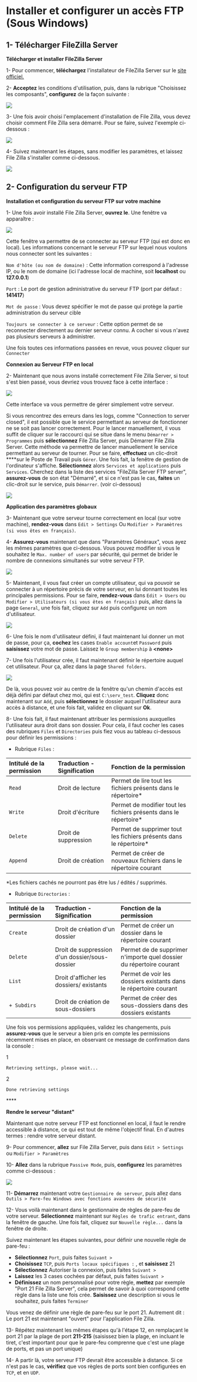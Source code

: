 # Installer et configurer un accès FTP \(Sous Windows\)

## 1- Télécharger FileZilla Server <a id="bkmrk-page-title"></a>

**Télécharger et installer FileZilla Server** 

1- Pour commencer, **téléchargez** l'installateur de FileZilla Server sur le [site officiel.](https://filezilla-project.org/download.php?type=server)

2- **Acceptez** les conditions d'utilisation, puis, dans la rubrique "Choisissez les composants", **configurez** de la façon suivante : 

![](../.gitbook/assets/oxdzmuw4zemnlebc-2.png)

3- Une fois avoir choisi l'emplacement d'installation de File Zilla, vous devez choisir comment File Zilla sera démarré. Pour se faire, suivez l'exemple ci-dessous : 

![](../.gitbook/assets/djkepj25uudt2krh-5.png)

4- Suivez maintenant les étapes, sans modifier les paramètres, et laissez File Zilla s'installer comme ci-dessous.

![](../.gitbook/assets/sic3ytqtalra9lzu-8.png)

## 2- Configuration du serveur FTP <a id="bkmrk-page-title"></a>

**Installation et configuration du serveur FTP sur votre machine**

1- Une fois avoir installé File Zilla Server, **ouvrez le**. Une fenêtre va apparaître : 

![](../.gitbook/assets/zfiacjvohadquvr7-9.png)

Cette fenêtre va permettre de se connecter au serveur FTP \(qui est donc en local\). Les informations concernant le serveur FTP sur lequel nous voulons nous connecter sont les suivantes : 

`Nom d'hôte (ou nom de domaine)` : Cette information correspond à l'adresse IP, ou le nom de domaine \(ici l'adresse local de machine, soit **localhost** ou **127.0.0.1**\)

`Port` : Le port de gestion administrative du serveur FTP \(port par défaut : **141417**\)

`Mot de passe` : Vous devez spécifier le mot de passe qui protège la partie administration du serveur cible

`Toujours se connecter à ce serveur` : Cette option permet de se reconnecter directement au dernier serveur connu. A cocher si vous n'avez pas plusieurs serveurs à administrer.

Une fois toutes ces informations passées en revue, vous pouvez cliquer sur `Connecter`

**Connexion au Serveur FTP en local**

  
2- Maintenant que nous avons installé correctement File Zilla Server, si tout s'est bien passé, vous devriez vous trouvez face à cette interface : 

![](../.gitbook/assets/6zmrm7ph35xmyjbi-a197e62840ecb2ae93cfaa9641a4faa2.png)

Cette interface va vous permettre de gérer simplement votre serveur. 

Si vous rencontrez des erreurs dans les logs, comme "Connection to server closed", il est possible que le service permettant au serveur de fonctionner ne se soit pas lancer correctement. Pour le lancer manuellement, il vous suffit de cliquer sur le raccourci qui se situe dans le menu `Démarrer > Programmes`  puis **sélectionnez** File Zilla Server, puis Démarrer File Zilla Server. Cette méthode va permettre de lancer manuellement le service permettant au serveur de tourner. Pour se faire, **effectuez** un clic-droit ****sur le Poste de Travail puis `Gérer`. Une fois fait, la fenêtre de gestion de l'ordinateur s'affiche. **Sélectionnez** alors `Services et applications` puis `Services`. Cherchez dans la liste des services "FileZilla Server FTP server", **assurez-vous** de son état "Démarré", et si ce n'est pas le cas, **faites** un clic-droit sur le service, puis `Démarrer`.   \(voir ci-dessous\)

![](../.gitbook/assets/ji2xtdlllvjjaus2-c8b3187b7b2ca1cea7271bd24b03627d.png)

**Application des paramètres globaux**

3- Maintenant que votre serveur tourne correctement en local \(sur votre machine\), **rendez-vous** dans `Edit > Settings` Ou `Modifier > Paramètres (si vous êtes en français)`. 

4- **Assurez-vous** maintenant que dans "Paramètres Généraux", vous ayez les mêmes paramètres que ci-dessous. Vous pouvez modifier si vous le souhaitez le `Max. number of users` par sécurité, qui permet de brider le nombre de connexions simultanés sur votre serveur FTP. 

![](../.gitbook/assets/fz3tz9bm6gkj60kc-2a8e881bc22b636e595dbe146335535c.png)

5- Maintenant, il vous faut créer un compte utilisateur, qui va pouvoir se connecter à un répertoire précis de votre serveur, en lui donnant toutes les principales permissions. Pour se faire, **rendez-vous** dans `Edit > Users` ou `Modifier > Utilisateurs (si vous êtes en français)` puis, allez dans la page `General`, une fois fait, cliquez sur `Add` puis configurez un nom d'utilisateur.

![](../.gitbook/assets/mekozympwbvl5qta-845e3946ac37fca811f85f5ba7470b5c.png)

6- Une fois le nom d'utilisateur défini, il faut maintenant lui donner un mot de passe, pour ça, **cochez** les cases `Enable account`et `Password` puis **saisissez** votre mot de passe. Laissez le `Group membership` à **&lt;none&gt;** 

7- Une fois l'utilisateur crée, il faut maintenant définir le répertoire auquel cet utilisateur. Pour ça, allez dans la page `Shared folders`.

![](../.gitbook/assets/fdnkjectdu8u0clt-0db8617bdae611519d7014190971a6f6.png)

De là, vous pouvez voir au centre de la fenêtre qu'un chemin d'accès est déjà défini par défaut chez moi, qui est `C:\serv_test`. **Cliquez** donc maintenant sur `Add`, puis **sélectionnez** le dossier auquel l'utilisateur aura accès à distance, et une fois fait, validez en cliquant sur **Ok**. 

8- Une fois fait, il faut maintenant attribuer les permissions auxquelles l'utilisateur aura droit dans son dossier. Pour cela, il faut cocher les cases des rubriques `Files` et `Directories` puis fiez vous au tableau ci-dessous pour définir les permissions : 

* Rubrique `Files` :

| **Intitulé de la permission** | **Traduction - Signification** | **Fonction de la permission** |
| :--- | :--- | :--- |
| `Read` | Droit de lecture | Permet de lire tout les fichiers présents dans le répertoire\* |
| `Write` | Droit d'écriture | Permet de modifier tout les fichiers présents dans le répertoire\* |
| `Delete` | Droit de suppression | Permet de supprimer tout les fichiers présents dans le répertoire\* |
| `Append` | Droit de création | Permet de créer de nouveaux fichiers dans le répertoire courant |

\*Les fichiers cachés ne pourront pas être lus / édités / supprimés.

* Rubrique `Directories` :

| **Intitulé de la permission** | **Traduction - Signification** | **Fonction de la permission** |
| :--- | :--- | :--- |
| `Create` | Droit de création d'un dossier  | Permet de créer un dossier dans le répertoire courant |
| `Delete` | Droit de suppression d'un dossier/sous-dossier | Permet de de supprimer n'importe quel dossier du répertoire courant |
| `List` | Droit d'afficher les dossiers/ existants  | Permet de voir les dossiers existants dans le répertoire courant |
| `+ Subdirs`  | Droit de création de sous-dossiers | Permet de créer des sous-dossiers dans des dossiers existants  |

Une fois vos permissions appliquées, validez les changements, puis **assurez-vous** que le serveur a bien pris en compte les permissions récemment mises en place, en observant ce message de confirmation dans la console : 

1

```text
Retrieving settings, please wait...
```

2

```text
Done retrieving settings
```

\*\*\*\*

**Rendre le serveur "distant"**

Maintenant que notre serveur FTP est fonctionnel en local, il faut le rendre accessible à distance, ce qui est tout de même l'objectif final. En d'autres termes : rendre votre serveur distant.

9- Pour commencer, **allez** sur File Zilla Server, puis dans `Edit > Settings` ou `Modifier > Paramètres`

10- **Allez** dans la rubrique `Passive Mode`, puis, **configurez** les paramètres comme ci-dessous :

![](../.gitbook/assets/upykin46datudr56-873e67e3a40afe41f46c5678d602ca3b.png)

11- **Démarrez** maintenant votre `Gestionnaire de serveur`, puis allez dans `Outils > Pare-feu Windows avec fonctions avancées de sécurité` 

12- Vous voilà maintenant dans le gestionnaire de règles de pare-feu de votre serveur. **Sélectionnez** maintenant sur `Règles de trafic entrant`, dans la fenêtre de gauche. Une fois fait, cliquez sur `Nouvelle règle...` dans la fenêtre de droite.

Suivez maintenant les étapes suivantes, pour définir une nouvelle règle de pare-feu : 

* **Sélectionnez** `Port`, puis faites `Suivant >`
* **Choisissez** `TCP`, puis `Ports locaux spécifiques :` , et **saisissez** 21
* **Sélectionnez** Autoriser la connexion, puis faites `Suivant >`
* **Laissez** les 3 cases cochées par défaut, puis faites `Suivant >`
* **Définissez** un nom personnalisé pour votre règle, **mettez** par exemple "Port 21 File Zilla Server", cela permet de savoir à quoi correspond cette règle dans la liste une fois crée. **Saisissez** une description si vous le souhaitez, puis faites `Terminer`

Vous venez de définir une règle de pare-feu sur le port 21. Autrement dit : Le port 21 est maintenant "ouvert" pour l'application File Zilla.

13- Répétez maintenant les mêmes étapes qu'à l'étape 12, en remplaçant le port 21 par la plage de port **211-215** \(saisissez bien la plage, en incluant le tiret, c'est important pour que le pare-feu comprenne que c'est une plage de ports, et pas un port unique\)  

14- A partir là, votre serveur FTP devrait être accessible à distance. Si ce n'est pas le cas, **vérifiez** que vos règles de ports sont bien configurées en `TCP`, et en `UDP`.

